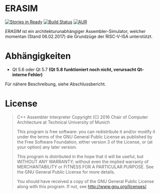 # ERASIM

[![Stories in Ready](https://badge.waffle.io/TUM-LRR/era-gp-sim.png?label=ready&title=Ready)](https://waffle.io/TUM-LRR/era-gp-sim) [![Build Status](https://travis-ci.org/TUM-LRR/era-gp-sim.svg?branch=master)](https://travis-ci.org/TUM-LRR/era-gp-sim) [![AUR](https://img.shields.io/aur/license/yaourt.svg?maxAge=2592000)]()

_ERASIM_ ist ein architekturunabhängiger Assembler-Simulator, welcher momentan (Stand 06.02.2017) die Grundzüge der RISC-V-ISA unterstützt.

# Abhängigkeiten

* Qt 5.6 oder Qt 5.7 **(Qt 5.8 funktioniert noch nicht, verursacht Qt-interne Fehler)**

Für nähere Beschreibung, siehe Abschlussbericht.

# License
> C++ Assembler Interpreter
> Copyright (C) 2016 Chair of Computer Architecture at Technical University of Munich
>
> This program is free software: you can redistribute it and/or modify
> it under the terms of the GNU General Public License as published by
> the Free Software Foundation, either version 3 of the License, or
> (at your option) any later version.
>
> This program is distributed in the hope that it will be useful,
> but WITHOUT ANY WARRANTY; without even the implied warranty of
> MERCHANTABILITY or FITNESS FOR A PARTICULAR PURPOSE.  See the
> GNU General Public License for more details.
>
> You should have received a copy of the GNU General Public License
> along with this program.  If not, see <http://www.gnu.org/licenses/>.
